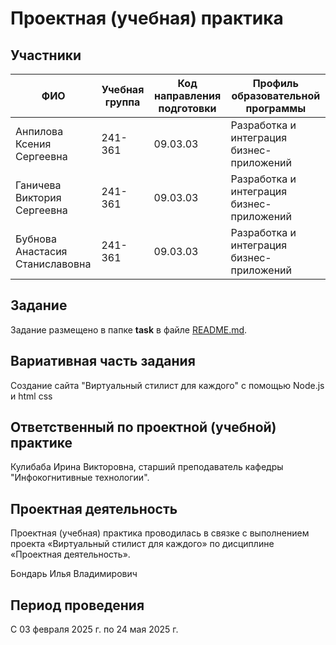 # Проектная (учебная) практика

## Участники

| ФИО                             | Учебная группа | Код направления подготовки | Профиль образовательной программы |
|---------------------------------|----------------|-|-|
| Анпилова Ксения Сергеевна       | 241-361        |09.03.03|Разработка и интеграция бизнес-приложений|
| Ганичева Виктория Сергеевна     | 241-361        |09.03.03|Разработка и интеграция бизнес-приложений|
| Бубнова Анастасия Станиславовна | 241-361        |09.03.03|Разработка и интеграция бизнес-приложений|

## Задание

Задание размещено в папке **task** в файле [README.md](task/README.md).

## Вариативная часть задания

Создание сайта "Виртуальный стилист для каждого" с помощью Node.js и html css

## Ответственный по проектной (учебной) практике

Кулибаба Ирина Викторовна, старший преподаватель кафедры "Инфокогнитивные технологии".

## Проектная деятельность

Проектная (учебная) практика проводилась в связке с выполнением проекта «Виртуальный стилист для каждого» по дисциплине «Проектная деятельность».

Бондарь Илья Владимирович

## Период проведения

С 03 февраля 2025 г. по 24 мая 2025 г.
